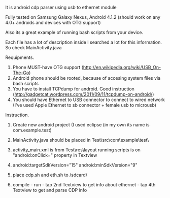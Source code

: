 It is android cdp parser using usb to ethernet module

Fully tested on Samsung Galaxy Nexus, Android 4.1.2 (should work on any 4.0+ androids and devices with OTG support)

Also its a great example of running bash scripts from your device.

Each file has a lot of description inside
I searched a lot for this information.
So check MainActivity.java



Requipments.

1. Phone MUST-have OTG support (http://en.wikipedia.org/wiki/USB_On-The-Go)
2. Android phone should be rooted, because of accesing system files via bash scripts
3. You have to install TCPdump for android. Good instruction (http://gadgetcat.wordpress.com/2011/09/11/tcpdump-on-android/)
4. You should have Ethernet to USB connector to connect to wired network (I've used Apple Ethernet to sb connector + female usb to microusb)

Instruction.

1. Create new android project (I used eclipse (in my own its name is com.example.test)
2. MainActivity.java should be placed in Test\src\com\example\test\
3. activity_main.xml is from Test\res\layout
 running scripts is on "android:onClick=" property in Textview
4. android:targetSdkVersion="15" android:minSdkVersion="9"

5. place cdp.sh and eth.sh to /sdcard/
6. compile - run - tap 2nd Textview to get info about ethernet - tap 4th Textview to get and parse CDP info